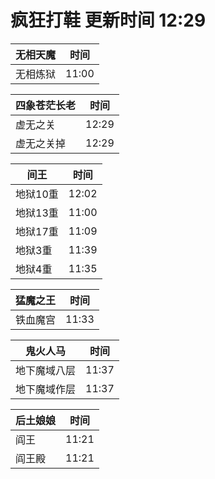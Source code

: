 # 疯狂打鞋 更新时间 12:29

| 无相天魔   | 时间    |
|--------|-------|
| 无相炼狱 | 11:00 |

| 四象苍茫长老   | 时间    |
|--------|-------|
| 虚无之关 | 12:29 |
| 虚无之关掉 | 12:29 |

| 间王   | 时间    |
|--------|-------|
| 地狱10重 | 12:02 |
| 地狱13重 | 11:00 |
| 地狱17重 | 11:09 |
| 地狱3重 | 11:39 |
| 地狱4重 | 11:35 |

| 猛魔之王   | 时间    |
|--------|-------|
| 铁血魔宫 | 11:33 |

| 鬼火人马   | 时间    |
|--------|-------|
| 地下魔域八层 | 11:37 |
| 地下魔域作层 | 11:37 |

| 后土娘娘   | 时间    |
|--------|-------|
| 阎王 | 11:21 |
| 阎王殿 | 11:21 |
